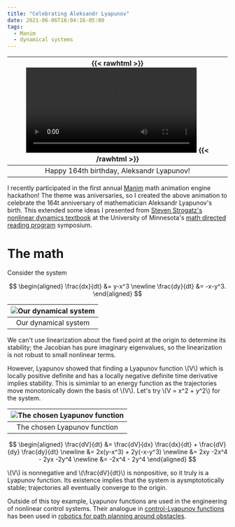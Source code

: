 ```yaml
---
title: "Celebrating Aleksandr Lyapunov"
date: 2021-06-06T16:04:16-05:00
tags:
  - Manim
  - dynamical systems
---
```


| {{< rawhtml >}} <video controls width="80%"><source src="/Lyapunov.mp4"></video> {{< /rawhtml >}} |
|:--:|
| Happy 164th birthday, Aleksandr Lyapunov! |

I recently participated in the first annual [Manim](https://www.manim.community/) math animation engine hackathon! The theme was aniversaries, so I created the above animation to celebrate the 164t anniversary of mathematician Aleksandr Lyapunov's birth. This extended some ideas I presented from [Steven Strogatz's nonlinear dynamics textbook](http://www.stevenstrogatz.com/books/nonlinear-dynamics-and-chaos-with-applications-to-physics-biology-chemistry-and-engineering) at the University of Minnesota's [math directed reading program](https://www-users.math.umn.edu/~mahrud/drp/) symposium.

# The math

Consider the system

$$
\begin{aligned}
	\frac{dx}{dt} &= y-x^3 \newline
	\frac{dy}{dt} &= -x-y^3.
\end{aligned}
$$

| ![Our dynamical system](/DSImage.png) |
|:--:|
| Our dynamical system |

We can't use linearization about the fixed point at the origin to determine its stability; the Jacobian has pure imaginary eigenvalues, so the linearization is not robust to small nonlinear terms.

However, Lyapunov showed that finding a Lyapunov function \\(V\\) which is locally positive definite and has a locally negative definite time derivative implies stability. This is simimlar to an energy function as the trajectories move monotonically down the basis of \\(V\\). Let's try \\(V = x^2 + y^2\\) for the system.

| ![The chosen Lyapunov function](/ParabImage.png) |
|:--:|
| The chosen Lyapunov function |

$$
\begin{aligned}
	\frac{dV}{dt} &= \frac{dV}{dx} \frac{dx}{dt} + \frac{dV}{dy} \frac{dy}{dt} \newline
	&= 2x(y-x^3) + 2y(-x-y^3) \newline
	&= 2xy -2x^4 - 2yx -2y^4 \newline
	&= -2x^4 - 2y^4
\end{aligned}
$$

\\(V\\) is nonnegative and \\(\frac{dV}{dt}\\) is nonpositive, so it truly is a Lyapunov function. Its existence implies that the system is aysmptototically stable; trajectories all eventually converge to the origin. 

Outside of this toy example, Lyapunov functions are used in the engineering of nonlinear control systems. Their analogue in [control-Lyapunov functions](https://en.wikipedia.org/wiki/Control-Lyapunov_function) has been used in [robotics for path planning around obstacles](https://arc.aiaa.org/doi/10.2514/3.21375).

